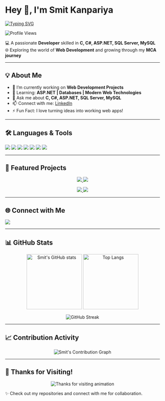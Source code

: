 # Hey 👋, I'm Smit Kanpariya  

[![Typing SVG](https://readme-typing-svg.herokuapp.com?font=Fira+Code&pause=1000&color=0ef7ff&width=435&lines=💻+Developer;🌐+Web+Enthusiast;🎓+MCA+Student;🚀+Aspiring+Full+Stack+Engineer)](https://git.io/typing-svg)  

![Profile Views](https://komarev.com/ghpvc/?username=smitkanpariya7&label=Profile%20Views&color=0e75b6&style=flat)  

💻 A passionate **Developer** skilled in **C, C#, ASP.NET, SQL Server, MySQL**  
🌐 Exploring the world of **Web Development** and growing through my **MCA journey**  

---

## 💡 About Me  
- 🔭 I’m currently working on **Web Development Projects**  
- 🌱 Learning: **ASP.NET | Databases | Modern Web Technologies**  
- 💬 Ask me about **C, C#, ASP.NET, SQL Server, MySQL**  
- 📫 Connect with me: [LinkedIn](https://www.linkedin.com/in/smit-kanpariya-a78964235/)  
- ⚡ Fun Fact: I love turning ideas into working web apps!  

---

## 🛠️ Languages & Tools  

<p align="left">
  <img src="https://img.shields.io/badge/C-00599C?style=for-the-badge&logo=c&logoColor=white"/>
  <img src="https://img.shields.io/badge/C%23-239120?style=for-the-badge&logo=c-sharp&logoColor=white"/>
  <img src="https://img.shields.io/badge/.NET-512BD4?style=for-the-badge&logo=dotnet&logoColor=white"/>
  <img src="https://img.shields.io/badge/ASP.NET-5C2D91?style=for-the-badge&logo=dotnet&logoColor=white"/>
  <img src="https://img.shields.io/badge/SQL%20Server-CC2927?style=for-the-badge&logo=microsoft-sql-server&logoColor=white"/>
  <img src="https://img.shields.io/badge/MySQL-4479A1?style=for-the-badge&logo=mysql&logoColor=white"/>
  <img src="https://img.shields.io/badge/GitHub-181717?style=for-the-badge&logo=github&logoColor=white"/>
</p>  

---

## 🚀 Featured Projects  

<p align="center">
  <a href="https://github.com/smitkanpariya7/Hotel-Management-System">
    <img src="https://github-readme-stats.vercel.app/api/pin/?username=smitkanpariya7&repo=Hotel-Management-System&theme=tokyonight" />
  </a>
  <a href="https://github.com/smitkanpariya7/Hospital-Management-System-PHP">
    <img src="https://github-readme-stats.vercel.app/api/pin/?username=smitkanpariya7&repo=Hospital-Management-System-PHP&theme=tokyonight" />
  </a>
</p>

<p align="center">
  <a href="https://github.com/smitkanpariya7/Online-Agro-Shop">
    <img src="https://github-readme-stats.vercel.app/api/pin/?username=smitkanpariya7&repo=Online-Agro-Shop&theme=tokyonight" />
  </a>
  <a href="https://github.com/smitkanpariya7/Billing-Software">
    <img src="https://github-readme-stats.vercel.app/api/pin/?username=smitkanpariya7&repo=Billing-Software&theme=tokyonight" />
  </a>
</p>

---

## 🌐 Connect with Me  

<p align="left">
  <a href="https://www.linkedin.com/in/smit-kanpariya-a78964235/" target="_blank">
    <img src="https://img.shields.io/badge/LinkedIn-0077B5?style=for-the-badge&logo=linkedin&logoColor=white"/>
  </a>
</p>  

---

## 📊 GitHub Stats  

<p align="center">
  <img src="https://github-readme-stats.vercel.app/api?username=smitkanpariya7&show_icons=true&theme=tokyonight" alt="Smit's GitHub stats" height="180px"/>
  <img src="https://github-readme-stats.vercel.app/api/top-langs/?username=smitkanpariya7&layout=compact&theme=tokyonight" alt="Top Langs" height="180px"/>
</p>

<p align="center">
  <img src="https://streak-stats.demolab.com?user=smitkanpariya7&theme=tokyonight&hide_border=true" alt="GitHub Streak"/>
</p>  

---

## 📈 Contribution Activity  

<p align="center">
  <img src="https://github-readme-activity-graph.vercel.app/graph?username=smitkanpariya7&theme=tokyo-night&hide_border=true" alt="Smit's Contribution Graph"/>
</p>  

---

## 🙌 Thanks for Visiting!  

<p align="center">
  <img src="https://readme-typing-svg.herokuapp.com?font=Fira+Code&size=22&pause=1000&color=0EF7FF&center=true&vCenter=true&width=550&lines=✨+Thanks+for+visiting+my+GitHub+Profile!;💻+Let's+build+something+amazing+together!;🚀+Check+out+my+projects+and+connect+with+me!" alt="Thanks for visiting animation" />
</p>  

✨ Check out my repositories and connect with me for collaboration.  
